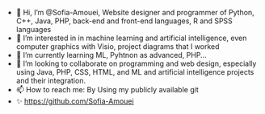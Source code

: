 - 👋 Hi, I’m @Sofia-Amouei, Website designer and programmer of Python, C++, Java, PHP, back-end and front-end languages, R and SPSS languages
- 👀 I’m interested in in machine learning and artificial intelligence, even computer graphics with Visio, project diagrams that I worked
- 🌱 I’m currently learning ML, Pyhtnon as advanced, PHP...
- 💞️ I’m looking to collaborate on programming and web design, especially using Java, PHP, CSS, HTML, and ML and artificial intelligence projects and their integration.
- 📫 How to reach me: By Using my publicly available git
- ✨ https://github.com/Sofia-Amouei
<!---
Sofia-Amouei/Sofia-Amouei is a ✨ special ✨ repository because its `README.md` (this file) appears on your GitHub profile.
You can click the Preview link to take a look at your changes.
--->
